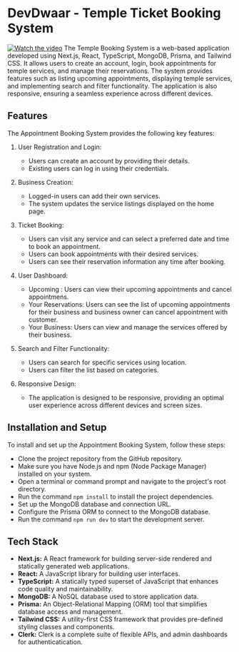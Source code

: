 # DevDwaar - Temple Ticket Booking System
[![Watch the video](https://i.sstatic.net/Vp2cE.png)]([https://drive.google.com/file/d/1AIOApHyK-kgFZX9E576IMxxBRKFrs-ML/view?usp=drive_link](https://drive.google.com/file/d/1AIOApHyK-kgFZX9E576IMxxBRKFrs-ML/view?usp=drive_link))
The Temple Booking System is a web-based application developed using Next.js, React, TypeScript, MongoDB, Prisma, and Tailwind CSS. It allows users to create an account, login, book appointments for temple services, and manage their reservations. The system provides features such as listing upcoming appointments, displaying temple services, and implementing search and filter functionality. The application is also responsive, ensuring a seamless experience across different devices.

## Features

The Appointment Booking System provides the following key features:

1. User Registration and Login:

   - Users can create an account by providing their details.
   - Existing users can log in using their credentials.


2. Business Creation:

   - Logged-in users can add their own services.
   - The system updates the service listings displayed on the home page.

3. Ticket Booking:

   - Users can visit any service and can select a preferred date and time to book an appointment.
   - Users can book appointments with their desired services.
   - Users can see their reservation information any time after booking.

4. User Dashboard:

   - Upcoming : Users can view their upcoming appointments and cancel appointmens.
   - Your Reservations: Users can see the list of upcoming appointments for their business and business owner can cancel appointment with customer.
   - Your Business: Users can view and manage the services offered by their business.

5. Search and Filter Functionality:

   - Users can search for specific services using location.
   - Users can filter the list based on categories.

6. Responsive Design:

   - The application is designed to be responsive, providing an optimal user experience across different devices and screen sizes.

## Installation and Setup

To install and set up the Appointment Booking System, follow these steps:

- Clone the project repository from the GitHub repository.
- Make sure you have Node.js and npm (Node Package Manager) installed on your system.
- Open a terminal or command prompt and navigate to the project's root directory.
- Run the command `npm install` to install the project dependencies.
- Set up the MongoDB database and connection URL.
- Configure the Prisma ORM to connect to the MongoDB database.
- Run the command `npm run dev` to start the development server.

## Tech Stack

- **Next.js:** A React framework for building server-side rendered and statically generated web applications.
- **React:** A JavaScript library for building user interfaces.
- **TypeScript:** A statically typed superset of JavaScript that enhances code quality and maintainability.
- **MongoDB:** A NoSQL database used to store application data.
- **Prisma:** An Object-Relational Mapping (ORM) tool that simplifies database access and management.
- **Tailwind CSS:** A utility-first CSS framework that provides pre-defined styling classes and components.
- **Clerk:** Clerk is a complete suite of flexible APIs, and admin dashboards for authenticatication.
